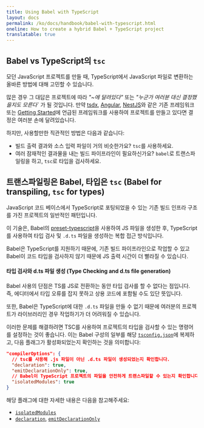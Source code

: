 ```yaml
---
title: Using Babel with TypeScript
layout: docs
permalink: /ko/docs/handbook/babel-with-typescript.html
oneline: How to create a hybrid Babel + TypeScript project
translatable: true
---
```


## Babel vs TypeScript의 `tsc`

모던 JavaScript 프로젝트를 만들 때, TypeScript에서 JavaScript 파일로 변환하는 올바른 방법에 대해 고민할 수 있습니다.

많은 경우 그 대답은 프로젝트에 따라 _"~에 달려있다"_ 또는 _"누군가 여러분 대신 결정했을지도 모른다`_ 가 될 것입니다. 만약 [tsdx](https://www.npmjs.com/package/tsdx), [Angular](https://angular.io/), [NestJS](https://nestjs.com/)와 같은 기존 프레임워크 또는 [Getting Started](/docs/home)에 언급된 프레임워크를 사용하여 프로젝트를 만들고 있다면 결정은 여러분 손에 달려있습니다.

하지만, 사용할만한 직관적인 방법은 다음과 같습니다:

- 빌드 출력 결과와 소스 입력 파일이 거의 비슷한가요? `tsc`를 사용하세요.
- 여러 잠재적인 결과물을 내는 빌드 파이프라인이 필요하신가요? `babel`로 트랜스파일링을 하고, `tsc`로 타입을 검사하세요.

## 트랜스파일링은 Babel, 타입은 `tsc` (Babel for transpiling, `tsc` for types)

JavaScript 코드 베이스에서 TypeScript로 포팅되었을 수 있는 기존 빌드 인프라 구조를 가진 프로젝트의 일반적인 패턴입니다.

이 기술은, Babel의 [preset-typescript](https://babeljs.io/docs/en/babel-preset-typescript)을 사용하여 JS 파일을 생성한 후, TypeScript를 사용하여 타입 검사 및 `.d.ts` 파일을 생성하는 복합 접근 방식입니다.

Babel은 TypeScript를 지원하기 때문에, 기존 빌드 파이프라인으로 작업할 수 있고 Babel이 코드 타입을 검사하지 않기 때문에 JS 출력 시간이 더 빨라질 수 있습니다.

#### 타입 검사와 d.ts 파일 생성 (Type Checking and d.ts file generation)

Babel 사용의 단점은 TS를 JS로 전환하는 동안 타입 검사를 할 수 없다는 점입니다. 즉, 에디터에서 타입 오류를 잡지 못하고 상용 코드에 포함될 수도 있단 뜻입니다.

또한, Babel은 TypeScript에 대한 `.d.ts` 파일을 만들 수 없기 때문에 여러분의 프로젝트가 라이브러리인 경우 작업하기가 더 어려워질 수 있습니다.

이러한 문제를 해결하려면 TSC를 사용하여 프로젝트의 타입을 검사할 수 있는 명령어를 설정하는 것이 좋습니다. 이는 Babel 구성의 일부를 해당 [`tsconfig.json`](/tconfig)에 복제하고, 다음 플래그가 활성화되었는지 확인하는 것을 의미합니다:

```json tsconfig
"compilerOptions": {
  // tsc를 사용해 .js 파일이 아닌 .d.ts 파일이 생성되었는지 확인합니다.
  "declaration": true,
  "emitDeclarationOnly": true,
  // Babel이 TypeScript 프로젝트의 파일을 안전하게 트랜스파일할 수 있는지 확인합니다.
  "isolatedModules": true
}
```

해당 플래그에 대한 자세한 내용은 다음을 참고해주세요:

- [`isolatedModules`](/tsconfig#isolatedModules)
- [`declaration`](/tsconfig#declaration), [`emitDeclarationOnly`](/tsconfig#emitDeclarationOnly)

